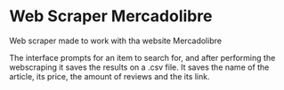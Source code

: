 # Web Scraper Mercadolibre
Web scraper made to work with tha website Mercadolibre

The interface prompts for an item to search for, and after performing the webscraping it saves the results on a .csv file.
It saves the name of the article, its price, the amount of reviews and the its link.
